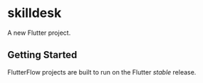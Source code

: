# skilldesk

A new Flutter project.

## Getting Started

FlutterFlow projects are built to run on the Flutter _stable_ release.
